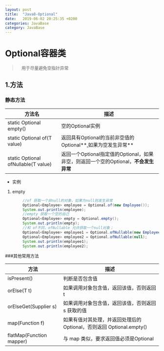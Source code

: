 ```yaml
---
layout: post
title:  "Java8-Optional"
date:   2019-06-02 20:25:35 +0200
categories: JavaBase
category: JavaBase
---
```

# Optional容器类

>　用于尽量避免空指针异常
## 1.方法
### 静态方法

|方法名|描述|
|-|-|
|static <T> Optional<T> empty()  |空的Optional实例|
|static <T> Optional<T> of(T value)  |返回具有Optional的当前非空值的Optional**,如果为空发生异常**|
|static <T> Optional<T> ofNullable(T value)  |返回一个Optional指定值的Optional，如果非空，则返回一个空的Optional，**不会发生异常**|
* 实例
1. empty
```java
        //of 获取一个非null的对象，如果为null则发生异常
        Optional<Employee> employee = Optional.of(new Employee());
        System.out.println(employee);
        //empty 获取一个空的自己
        Optional<Employee> empty = Optional.empty();
        System.out.println(empty);
        //和 of不同，ofNullable 允许获取一个null对象；
        Optional<Employee> employee1 = Optional.ofNullable(new Employee());
        Optional<Employee> employee2 = Optional.ofNullable(null);
        System.out.println(employee1);
        System.out.println(employee2);
```

###其他常用方法

|方法|描述|
|-|-|
|isPresent()|判断是否包含值|
|orElse(T t)| 如果调用对象包含值，返回该值，否则返回t|
|orElseGet(Supplier s) |如果调用对象包含值，返回该值，否则返回 s 获取的值|
|map(Function f)| 如果有值对其处理，并返回处理后的Optional，否则返回 Optional.empty()|
|flatMap(Function mapper)|与 map 类似，要求返回值必须是Optional|

